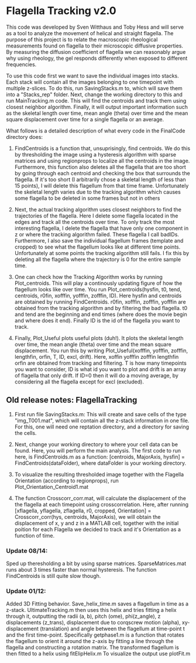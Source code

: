 # Flagella Tracking v2.0

This code was developed by Sven Witthaus and Toby Hess and will serve as a tool to analyze the movement of helical and straight flagella. The purpose of this project is to relate the macroscopic rheological measurements found on flagella to their microscopic diffusive properties. By measuring the diffusion coefficient of flagella we can reasonably argue why using rheology, the gel responds differently when exposed to different frequencies.

To use this code first we want to save the individual images into stacks. Each stack will contain all the images belonging to one timepoint with multiple z-slices. To do this, run SavingStacks.m to, which will save them into a "Stacks_rep" folder. Next, change the working directory to this and run MainTracking.m code. This will find the centroids and track them using closest neighbor algorithm. Finally, it will output important information such as the skeletal length over time, mean angle (theta) over time and the mean square displacement over time for a single flagella or an average.

What follows is a detailed description of what every code in the FinalCode directory does:

1. FindCentroids is a function that, unsuprisingly, find centroids. We do this by thresholding the image using a hysteresis algorithm with sparse matrices and using regionprops to localize all the centroids in the image. Furthermore, this function also deletes all the flagella that are too short by going through each centroid and checking the box that surrounds the flagella. If it's too short (I arbitrarily chose a skeletal length of less than 15 points), I will delete this flagellum from that time frame. Unfortunately the skeletal length varies due to the tracking algorithm which causes some flagella to be deleted in some frames but not in others

2. Next, the actual tracking algorithm uses closest neighbors to find the trajectories of the flagella. Here I delete some flagella located in the edges and track all the centroids over time. To only track the most interesting flagella, I delete the flagella that have only one component in z or where the tracking algorithm failed. These flagella I call badIDs. Furthermore, I also save the individual flagellum frames (template and cropped) to see what the flagellum looks like at different time points. Unfortunately at some points the tracking algorithm still fails. I fix this by deleting all the flagella where the trajectory is 0 for the entire sample time.

3. One can check how the Tracking Algorithm works by running Plot_centroids. This will play a continously updating figure of how the flagellum looks like over time. You run Plot_centroids(hysfin, t0, tend, centroids, r0fin, xofffin, yofffin, zofffin, ID). Here hysfin and centroids are obtained by running FindCentroids. r0fin, xofffin, zofffin, yofffin are obtained from the tracking algorithm and by filtering the bad flagella. t0 and tend are the beginning and end times (where does the movie begin and where does it end). Finally ID is the id of the flagella you want to track.

4. Finally, Plot_Useful plots useful plots (duh!). It plots the skeletal length over time, the mean angle (theta) over time and the mean square displacement. You run this by writing Plot_Useful(xofffin, yofffin, zofffin, lengthfin, orfin, T, ID, excl, drift). Here, xoffin yofffin zofffin lengthfin orfin are obtained from tracking and filtering. T is how many timepoints you want to consider, ID is what id you want to plot and drift is an array of flagella that only drift. If ID=0 then it will do a moving average, by considering all the flagella except for excl (excluded). 



## Old release notes: FlagellaTracking

1. First run file SavingStacks.m: This will create and save cells of the type "img_T001.mat", which will contain all the z-stack information in one file.
For this, one will need one reptation directory, and a directory for saving the cells. 

2. Next, change your working directory to where your cell data can be found. Here, you will perform the main analysis. The first code to run here, is FindCentroids.m as a function: [centroids, MajorAxis, hysfin] = FindCentroids(dataFolder), where dataFolder is your working directory. 

3. To visualize the resulting thresholded image together with the Flagella Orientation (according to regionprops), run Plot_Orientation_Centroid1.mat

4. The function Crosscorr_corr.mat, will calculate the displacement of the the flagella at each timepoint using crosscorrelation. Here, after running [xflagella, yflagella, zflagella, r0, cropped, Orientation] = Crosscorr_corr(hys, centroids, MajorAxis), we will obtain the displacement of x, y and z in a MATLAB cell, together with the initial poition for each Flagella we decided to track and it's Orientation as a function of time.


### Update 08/14: 

Sped up theresholding a bit by using sparse matrices. SparseMatrices.mat runs about 3 times faster than normal hysteresis. The function FindCentroids is still quite slow though.

### Update 01/12:

Added 3D Fitting behavior. Save_helix_time.m saves a flagellum in time as a z-stack. UltimateTracking.m then uses this helix and tries fitting a helix through it, outputting the radii (a, b), pitch (ome), phi(z_angle), z displacements (z_trans), displacement due to corqscrew motion (alpha), xy-displacement (translation) and angle between the flagellum at time-point t and the first time-point.
Specifically getphase1.m is a function that rotates the flagellum to orient it around the z-axis by fitting a line through the flagella and constructing a rotation matrix. The transformed flagellum is then fitted to a helix using fitElipHelix.m
To visualize the output use plotFit.m
